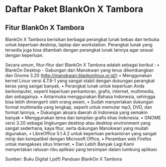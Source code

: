 # Daftar Paket BlankOn X Tambora

## Fitur BlankOn X Tambora

BlankOn X Tambora berisikan berbagai perangkat lunak bebas dan terbuka untuk keperluan desktop, laptop dan workstation. Perangkat lunak yang tersedia juga bisa ditambah dengan perangkat lunak lainnya agar sesuai dengan keperluan.

Secara umum, fitur-fitur dari BlankOn X Tambora adalah sebagai berikut :
• BlankOn Desktop - Gabungan dari Manokwari yang terus dikembangkan dan Gnome 3.20 (http://manokwari.blankonlinux.or.id/)
• Menggunakan kernel Linux versi 4.7.8-1 yang sangat stabil dengan dukungan perangkat keras yang sangat banyak,
• Perangkat lunak untuk keperluan Anda berkomputer, seperti keperluan perkantoran, grafis, internet, multimedia, dan sebagainya.
• Antarmuka menggunakan Bahasa Indonesia, sehingga bisa lebih dimengerti oleh orang awam,
• Sudah menyertakan dukungan format multimedia yang lengkap, seperti untuk memutar mp3, DVD, dan format lainnya,
• Dukungan aksara daerah di Indonesia yang semakin banyak
• Menggunakan tema dan tampilan grafis khas Indonesia.
• GNOME versi 3.20 sebagai lingkungan desktop atau desktop environment yang sangat sederhana, kaya fitur, serta dukungan Manokwari yang mudah digunakan,
• LibreOffice 5.1.4.2 untuk keperluan perkantoran yang sangat mirip dan kompatibel dengan Microsoft Office,
• Peramban web Firefox untuk mengakses situs Internet,
• Dan Lebih Banyak Lagi Kami menyertakan ratusan ribu aplikasi yang tersimpan dalam lumbung aplikasi.

Sumber: Buku Digital (.pdf) Panduan BlankOn X Tambora


